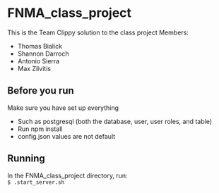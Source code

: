 # FNMA_class_project
This is the Team Clippy solution to the class project
Members:  
  * Thomas Bialick  
  * Shannon Darroch  
  * Antonio Sierra
  * Max Zilvitis

## Before you run
Make sure you have set up everything  
  * Such as postgresql (both the database, user, user roles, and table)
  * Run npm install  
  * config.json values are not default  


## Running
In the FNMA_class_project directory, run:  
 `$ .start_server.sh`  
